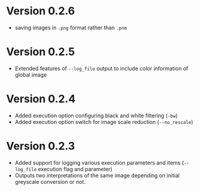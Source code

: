 # Version 0.2.6

- saving images in `.png` format rather than `.pnm`

# Version 0.2.5

- Extended features of `--log_file` output to include color information of global image

# Version 0.2.4

- Added execution option configuring black and white filtering (`-bw`)
- Added execution option switch for image scale reduction (`--no_rescale`)

# Version 0.2.3

- Added support for logging various execution parameters and items (`--log_file` execution flag and parameter)
- Outputs two interpretations of the same image depending on initial greyscale conversion or not.
